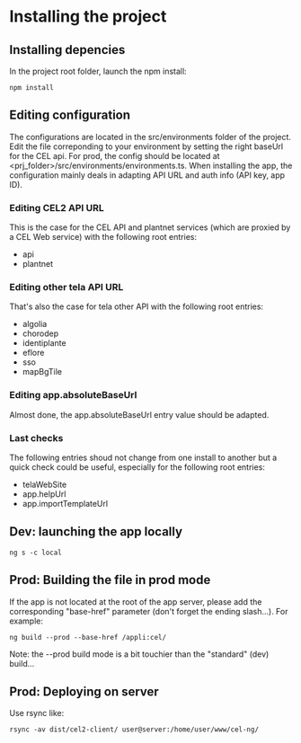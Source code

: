 # Installing the project

## Installing depencies

In the project root folder, launch the npm install:

```
npm install
```


## Editing configuration


The configurations are located in the src/environments folder of the project. Edit the file correponding to your environment by setting the right baseUrl for the CEL api. For prod, the config should be located at <prj_folder>/src/environments/environments.ts. When installing the app, the configuration mainly deals in adapting API URL and auth info (API key, app ID).

### Editing CEL2 API URL

This is the case for the CEL API and plantnet services (which are proxied by a CEL Web service) with the following root entries:

* api
* plantnet

### Editing other tela API URL

That's also the case for tela other API with the following root entries:

* algolia
* chorodep
* identiplante
* eflore
* sso
* mapBgTile

### Editing app.absoluteBaseUrl

Almost done, the app.absoluteBaseUrl entry value should be adapted. 

### Last checks

The following entries shoud not change from one install to another but a quick check could be useful, especially for the following root entries:

* telaWebSite
* app.helpUrl
* app.importTemplateUrl

## Dev: launching the app locally

```
ng s -c local
```

## Prod: Building the file in prod mode

If the app is not located at the root of the app server, please add the corresponding "base-href" parameter (don't forget the ending slash...). For example:

```
ng build --prod --base-href /appli:cel/
```

Note: the --prod build mode is a bit touchier than the "standard" (dev) build...

## Prod: Deploying on server

Use rsync like:
```
rsync -av dist/cel2-client/ user@server:/home/user/www/cel-ng/
```

